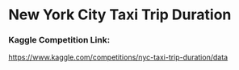 # New York City Taxi Trip Duration

### Kaggle Competition Link:
https://www.kaggle.com/competitions/nyc-taxi-trip-duration/data
